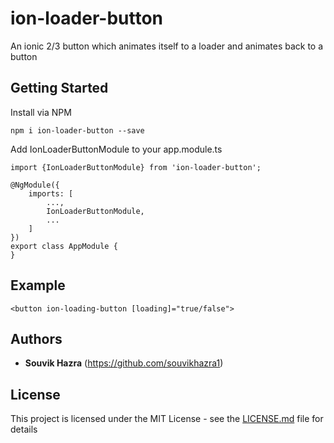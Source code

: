 # ion-loader-button

An ionic 2/3 button which animates itself to a loader and animates back to a button

## Getting Started

Install via NPM
```
npm i ion-loader-button --save
```
Add IonLoaderButtonModule to your app.module.ts
```
import {IonLoaderButtonModule} from 'ion-loader-button';

@NgModule({
    imports: [
        ...,
        IonLoaderButtonModule,
        ...
    ]
})
export class AppModule {
}
```

## Example
```
<button ion-loading-button [loading]="true/false">
```

## Authors

* **Souvik Hazra** (https://github.com/souvikhazra1)

## License

This project is licensed under the MIT License - see the [LICENSE.md](LICENSE.md) file for details
